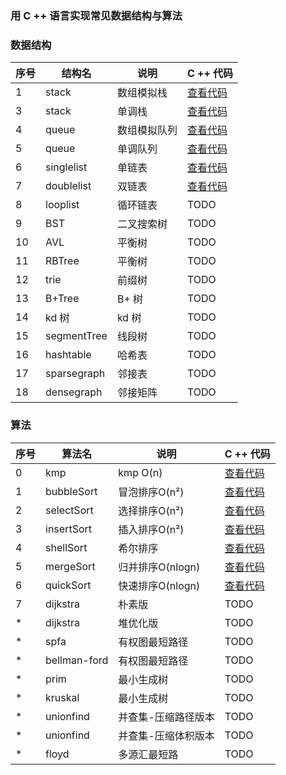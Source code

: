 ### 用 C ++ 语言实现常见数据结构与算法


### 数据结构

| 序号 | 结构名      | 说明         | C ++ 代码                                                                                                 |
|------|-------------|--------------|------------------------------------------------------------------------------------------------------|
| 1    | stack       | 数组模拟栈   | [查看代码](https://github.com/MiniKimmy/c-dsa/blob/master/algorithms/stack/sqstack.cpp)              |
| 3    | stack       | 单调栈       | [查看代码](https://github.com/MiniKimmy/c-dsa/blob/master/algorithms/stack/dullstack.cpp)            |
| 4    | queue       | 数组模拟队列 | [查看代码](https://github.com/MiniKimmy/c-dsa/blob/master/algorithms/queue/sqqueue.cpp)              |
| 5    | queue       | 单调队列     | [查看代码](https://github.com/MiniKimmy/c-dsa/blob/master/algorithms/queue/dullqueue.cpp)            |
| 6    | singlelist  | 单链表       | [查看代码](https://github.com/MiniKimmy/c-dsa/blob/master/algorithms/list/singlelist/staticlist.cpp) |
| 7    | doublelist  | 双链表       | [查看代码](https://github.com/MiniKimmy/c-dsa/blob/master/algorithms/list/doublelist/doublelist.cpp) |
| 8    | looplist    | 循环链表     | TODO                                                                                                 |
| 9    | BST         | 二叉搜索树   | TODO                                                                                                 |
| 10   | AVL         | 平衡树       | TODO                                                                                                 |
| 11   | RBTree      | 平衡树       | TODO                                                                                                 |
| 12   | trie        | 前缀树       | TODO                                                                                                 |
| 13   | B+Tree      | B+ 树        | TODO                                                                                                 |
| 14   | kd 树       | kd 树        | TODO                                                                                                 |
| 15   | segmentTree | 线段树       | TODO                                                                                                 |
| 16   | hashtable   | 哈希表       | TODO                                                                                                 |
| 17   | sparsegraph | 邻接表       | TODO                                                                                                 |
| 18   | densegraph  | 邻接矩阵     | TODO                                                                                                 |



### 算法

| 序号 | 算法名       | 说明                | C ++ 代码                                                                                      |
|------|--------------|---------------------|-------------------------------------------------------------------------------------------|
| 0    | kmp          | kmp O(n)            | [查看代码](https://github.com/MiniKimmy/c-dsa/blob/master/algorithms/kmp/kmp.cpp)         |
| 1    | bubbleSort   | 冒泡排序O(n²)       | [查看代码](https://github.com/MiniKimmy/c-dsa/blob/master/algorithms/sort/bubbleSort.cpp) |
| 2    | selectSort   | 选择排序O(n²)       | [查看代码](https://github.com/MiniKimmy/c-dsa/blob/master/algorithms/sort/selectSort.cpp) |
| 3    | insertSort   | 插入排序O(n²)       | [查看代码](https://github.com/MiniKimmy/c-dsa/blob/master/algorithms/sort/insertSort.cpp) |
| 4    | shellSort    | 希尔排序            | [查看代码](https://github.com/MiniKimmy/c-dsa/blob/master/algorithms/sort/shellSort.cpp)  |
| 5    | mergeSort    | 归并排序O(nlogn)    | [查看代码](https://github.com/MiniKimmy/c-dsa/blob/master/algorithms/sort/mergeSort.cpp)  |
| 6    | quickSort    | 快速排序O(nlogn)    | [查看代码](https://github.com/MiniKimmy/c-dsa/blob/master/algorithms/sort/quickSort.cpp)  |
| 7    | dijkstra     | 朴素版              | TODO                                                                                      |
| *    | dijkstra     | 堆优化版            | TODO                                                                                      |
| *    | spfa         | 有权图最短路径      | TODO                                                                                      |
| *    | bellman-ford | 有权图最短路径      | TODO                                                                                      |
| *    | prim         | 最小生成树          | TODO                                                                                      |
| *    | kruskal      | 最小生成树          | TODO                                                                                      |
| *    | unionfind    | 并查集-压缩路径版本 | TODO                                                                                      |
| *    | unionfind    | 并查集-压缩体积版本 | TODO                                                                                      |
| *    | floyd        | 多源汇最短路        | TODO                                                                                      |
